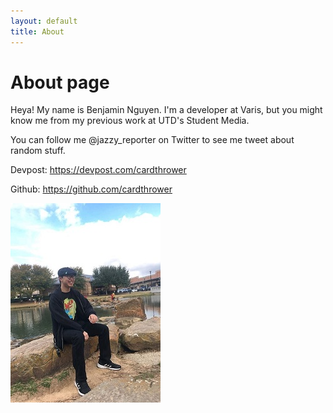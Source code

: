 ```yaml
---
layout: default
title: About
---
```

# About page

Heya! My name is Benjamin Nguyen. I'm a developer at Varis, but you might know me from my previous work at UTD's Student Media.


You can follow me @jazzy_reporter on Twitter to see me tweet about random stuff.

Devpost: https://devpost.com/cardthrower

Github: https://github.com/cardthrower



![profile-picture](/assets/images/profilepicture.jpg)
